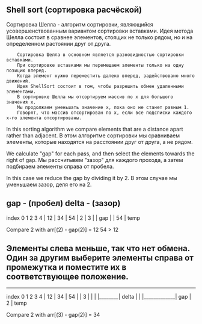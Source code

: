 ## Shell sort (сортировка расчёской)

Сортировка Шелла - алгоритм сортировки, являющийся усовершенствованным вариантом сортировки вставками.
Идея метода Шелла состоит в сравнее элементов, стоящих не только рядом, но и на определенном растоянии друг от друга.


```
    Сортировка Шелла в основном является разновидностью сортировки вставками. 
    При сортировке вставками мы перемещаем элементы только на одну позицию вперед. 
    Когда элемент нужно переместить далеко вперед, задействовано много движений. 
    Идея ShellSort состоит в том, чтобы разрешить обмен удаленными элементами. 
    В сортировке Шелла мы отсортируем массив по x для большого значения x.
    Мы продолжаем уменьшать значение x, пока оно не станет равным 1. 
    Говорят, что массив отсортирован по x, если все подсписки каждого x-го элемента отсортированы.
```

In this sorting algorithm we compare elements that are a distance apart rather than adjacent.
В этом алгоритме сортировки мы сравниваем элементы, которые находятся на расстоянии друг от друга, а не рядом.

We calculate "gap" for each pass, and then select the elements towards the right of gap.
Мы рассчитывем "зазор" для каждого прохода, а затем подбираем элементы справа от пробела.


In this case we reduce the gap by dividing it by 2. 
В этом случае мы уменьшаем зазор, деля его на 2.

gap     - (пробел)
delta   - (зазор)
------------------------------------
index       0     1      2      3     4
        |  12  |  34  |  54  |  2  |  3  |
        |     gap     |
                      |  54  |
                        temp

Compare 2 with arr[(2) - gap(2)] = 12
            54 > 12

Элементы слева меньше, так что нет обмена.
Один за другим выберите элементы справа от промежутка и поместите их в соответствующее положение.
------------------------------------


------------------------------------
index       0        1       2      3      4
        |   12   |   34  |  54   |      |   3   |
        |        |
        |________|
           delta
                |             |
                |_____________|
                      gap
                                 |  2   |
                                   temp

Compare 2 with arr[(3) - gap(2)] = 34

